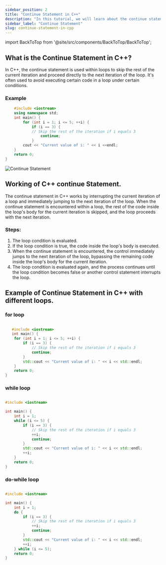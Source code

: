 ```yaml
---
sidebar_position: 2
title: "Continue Statement in C++"
description: "In this tutorial, we will learn about the continue statement in C++ programming with the help of examples. The continue statement is used to skip the current iteration of the loop and continue with the next iteration."
sidebar_label: "Continue Statement"
slug: continue-statement-in-cpp
---
```


import BackToTop from '@site/src/components/BackToTop/BackToTop';

## What is the Continue Statement in C++?
In C++, the continue statement is used within loops to skip the rest of the current iteration and proceed directly to the next iteration of the loop. It's often used to avoid executing certain code in a loop under certain conditions.


### Example

```cpp
    #include <iostream>
    using namespace std;
    int main() {
        for (int i = 1; i <= 5; ++i) {
            if (i == 3) {
            // Skip the rest of the iteration if i equals 3
                continue;
            }
        cout << "Current value of i: " << i <<endl;
    }
    return 0;
}

```


![Continue Statement](../../static/img/day-06/continue-statement.png)

##  Working of C++ continue Statement.

The continue statement in C++ works by interrupting the current iteration of a loop and immediately jumping to the next iteration of the loop. When the continue statement is encountered within a loop, the rest of the code inside the loop's body for the current iteration is skipped, and the loop proceeds with the next iteration.

### Steps: 
1. The loop condition is evaluated.
2. If the loop condition is true, the code inside the loop's body is executed.
3. When the continue statement is encountered, the control immediately jumps to the next iteration of the loop, bypassing the remaining code      inside the loop's body for the current iteration.
4. The loop condition is evaluated again, and the process continues until the loop condition becomes false or another control statement interrupts the loop.


## Example of Continue Statement in C++ with different loops.

### for loop

```cpp

   #include <iostream>
   int main() {
    for (int i = 1; i <= 5; ++i) {
        if (i == 3) {
            // Skip the rest of the iteration if i equals 3
            continue;
        }
        std::cout << "Current value of i: " << i << std::endl;
    }
    return 0;
}

```
### while loop

```cpp

#include <iostream>

int main() {
    int i = 1;
    while (i <= 5) {
        if (i == 3) {
            // Skip the rest of the iteration if i equals 3
            ++i;
            continue;
        }
        std::cout << "Current value of i: " << i << std::endl;
        ++i;
    }
    return 0;
}

```
### do-while loop

```cpp

#include <iostream>

int main() {
    int i = 1;
    do {
        if (i == 3) {
            // Skip the rest of the iteration if i equals 3
            ++i;
            continue;
        }
        std::cout << "Current value of i: " << i << std::endl;
        ++i;
    } while (i <= 5);
    return 0;
}

```

<BackToTop />